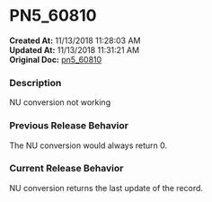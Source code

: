 # PN5_60810

**Created At:** 11/13/2018 11:28:03 AM  
**Updated At:** 11/13/2018 11:31:21 AM  
**Original Doc:** [pn5_60810](https://docs.jbase.com/48420-5-7-1-release-notes/pn5_60810)  


### Description

NU conversion not working

### Previous Release Behavior

The NU conversion would always return 0.

### Current Release Behavior

NU conversion returns the last update of the record.
